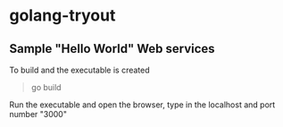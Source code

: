 # golang-tryout

## Sample "Hello World" Web services

To build and the executable is created

> go build

Run the executable and open the browser, type in the localhost and port number "3000"

